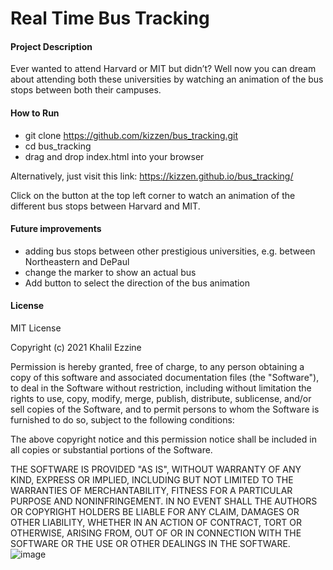 # Real Time Bus Tracking

#### Project Description

Ever wanted to attend Harvard or MIT but didn’t? Well now you can dream about attending both these universities by watching an animation of the bus stops between both their campuses. 

#### How to Run

- git clone https://github.com/kizzen/bus_tracking.git
- cd bus_tracking
- drag and drop index.html into your browser

Alternatively, just visit this link: https://kizzen.github.io/bus_tracking/

Click on the button at the top left corner to watch an animation of the different bus stops between Harvard and MIT.

#### Future improvements

- adding bus stops between other prestigious universities, e.g. between Northeastern and DePaul
- change the marker to show an actual bus
- Add button to select the direction of the bus animation

#### License

MIT License

Copyright (c) 2021 Khalil Ezzine

Permission is hereby granted, free of charge, to any person obtaining a copy of this software and associated documentation files (the "Software"), to deal in the Software without restriction, including without limitation the rights to use, copy, modify, merge, publish, distribute, sublicense, and/or sell copies of the Software, and to permit persons to whom the Software is furnished to do so, subject to the following conditions:

The above copyright notice and this permission notice shall be included in all copies or substantial portions of the Software.

THE SOFTWARE IS PROVIDED "AS IS", WITHOUT WARRANTY OF ANY KIND, EXPRESS OR IMPLIED, INCLUDING BUT NOT LIMITED TO THE WARRANTIES OF MERCHANTABILITY, FITNESS FOR A PARTICULAR PURPOSE AND NONINFRINGEMENT. IN NO EVENT SHALL THE AUTHORS OR COPYRIGHT HOLDERS BE LIABLE FOR ANY CLAIM, DAMAGES OR OTHER LIABILITY, WHETHER IN AN ACTION OF CONTRACT, TORT OR OTHERWISE, ARISING FROM, OUT OF OR IN CONNECTION WITH THE SOFTWARE OR THE USE OR OTHER DEALINGS IN THE SOFTWARE.
![image](https://user-images.githubusercontent.com/19916076/119842276-89d95d00-bed4-11eb-92fb-9ecf19591bea.png)
